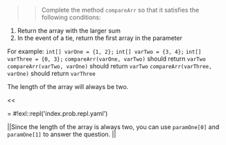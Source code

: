 >>Complete the method <code>compareArr</code> so that it satisfies the following conditions:
<ol>
<li>Return the array with the larger sum</li>
<li>In the event of a tie, return the first array in the parameter</li>
</ol>
<p>For example:
<code>int[] varOne = {1, 2};</code>
<code>int[] varTwo = {3, 4};</code>
<code>int[] varThree = {0, 3};</code>
<code>compareArr(varOne, varTwo)</code> should return <code>varTwo</code>
<code>compareArr(varTwo, varOne)</code> should return <code>varTwo</code>
<code>compareArr(varThree, varOne)</code> should return <code>varThree</code></p>
<p>The length of the array will always be two. </p><<

= #!exl::repl('index.prob.repl.yaml')

||Since the length of the array is always two, you can use <code>paramOne[0]</code> and <code>paramOne[1]</code> to answer the question. ||
